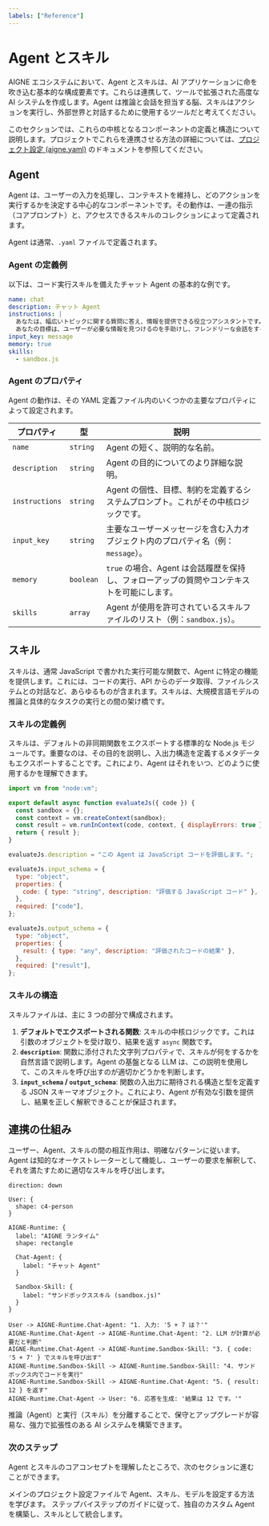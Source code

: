 ```yaml
---
labels: ["Reference"]
---
```


# Agent とスキル

AIGNE エコシステムにおいて、Agent とスキルは、AI アプリケーションに命を吹き込む基本的な構成要素です。これらは連携して、ツールで拡張された高度な AI システムを作成します。Agent は推論と会話を担当する脳、スキルはアクションを実行し、外部世界と対話するために使用するツールだと考えてください。

このセクションでは、これらの中核となるコンポーネントの定義と構造について説明します。プロジェクトでこれらを連携させる方法の詳細については、[プロジェクト設定 (aigne.yaml)](./core-concepts-project-configuration.md) のドキュメントを参照してください。

## Agent

Agent は、ユーザーの入力を処理し、コンテキストを維持し、どのアクションを実行するかを決定する中心的なコンポーネントです。その動作は、一連の指示（コアプロンプト）と、アクセスできるスキルのコレクションによって定義されます。

Agent は通常、`.yaml` ファイルで定義されます。

### Agent の定義例

以下は、コード実行スキルを備えたチャット Agent の基本的な例です。

```yaml chat.yaml icon=mdi:robot-outline
name: chat
description: チャット Agent
instructions: |
  あなたは、幅広いトピックに関する質問に答え、情報を提供できる役立つアシスタントです。
  あなたの目標は、ユーザーが必要な情報を見つけるのを手助けし、フレンドリーな会話をすることです。
input_key: message
memory: true
skills:
  - sandbox.js
```

### Agent のプロパティ

Agent の動作は、その YAML 定義ファイル内のいくつかの主要なプロパティによって設定されます。

| プロパティ | 型 | 説明 |
|----------------|-----------|---------------------------------------------------------------------------------------------------------|
| `name` | `string` | Agent の短く、説明的な名前。 |
| `description` | `string` | Agent の目的についてのより詳細な説明。 |
| `instructions` | `string` | Agent の個性、目標、制約を定義するシステムプロンプト。これがその中核ロジックです。 |
| `input_key` | `string` | 主要なユーザーメッセージを含む入力オブジェクト内のプロパティ名（例：`message`）。 |
| `memory` | `boolean` | `true` の場合、Agent は会話履歴を保持し、フォローアップの質問やコンテキストを可能にします。 |
| `skills` | `array` | Agent が使用を許可されているスキルファイルのリスト（例：`sandbox.js`）。 |

## スキル

スキルは、通常 JavaScript で書かれた実行可能な関数で、Agent に特定の機能を提供します。これには、コードの実行、API からのデータ取得、ファイルシステムとの対話など、あらゆるものが含まれます。スキルは、大規模言語モデルの推論と具体的なタスクの実行との間の架け橋です。

### スキルの定義例

スキルは、デフォルトの非同期関数をエクスポートする標準的な Node.js モジュールです。重要なのは、その目的を説明し、入出力構造を定義するメタデータもエクスポートすることです。これにより、Agent はそれをいつ、どのように使用するかを理解できます。

```javascript sandbox.js icon=logos:javascript
import vm from "node:vm";

export default async function evaluateJs({ code }) {
  const sandbox = {};
  const context = vm.createContext(sandbox);
  const result = vm.runInContext(code, context, { displayErrors: true });
  return { result };
}

evaluateJs.description = "この Agent は JavaScript コードを評価します。";

evaluateJs.input_schema = {
  type: "object",
  properties: {
    code: { type: "string", description: "評価する JavaScript コード" },
  },
  required: ["code"],
};

evaluateJs.output_schema = {
  type: "object",
  properties: {
    result: { type: "any", description: "評価されたコードの結果" },
  },
  required: ["result"],
};
```

### スキルの構造

スキルファイルは、主に 3 つの部分で構成されます。

1.  **デフォルトでエクスポートされる関数**: スキルの中核ロジックです。これは引数のオブジェクトを受け取り、結果を返す `async` 関数です。
2.  **`description`**: 関数に添付された文字列プロパティで、スキルが何をするかを自然言語で説明します。Agent の基盤となる LLM は、この説明を使用して、このスキルを呼び出すのが適切かどうかを判断します。
3.  **`input_schema` / `output_schema`**: 関数の入出力に期待される構造と型を定義する JSON スキーマオブジェクト。これにより、Agent が有効な引数を提供し、結果を正しく解釈できることが保証されます。

## 連携の仕組み

ユーザー、Agent、スキルの間の相互作用は、明確なパターンに従います。Agent は知的なオーケストレーターとして機能し、ユーザーの要求を解釈して、それを満たすために適切なスキルを呼び出します。

```d2
direction: down

User: {
  shape: c4-person
}

AIGNE-Runtime: {
  label: "AIGNE ランタイム"
  shape: rectangle

  Chat-Agent: {
    label: "チャット Agent"
  }

  Sandbox-Skill: {
    label: "サンドボックススキル (sandbox.js)"
  }
}

User -> AIGNE-Runtime.Chat-Agent: "1. 入力: '5 + 7 は？'"
AIGNE-Runtime.Chat-Agent -> AIGNE-Runtime.Chat-Agent: "2. LLM が計算が必要だと判断"
AIGNE-Runtime.Chat-Agent -> AIGNE-Runtime.Sandbox-Skill: "3. { code: '5 + 7' } でスキルを呼び出す"
AIGNE-Runtime.Sandbox-Skill -> AIGNE-Runtime.Sandbox-Skill: "4. サンドボックス内でコードを実行"
AIGNE-Runtime.Sandbox-Skill -> AIGNE-Runtime.Chat-Agent: "5. { result: 12 } を返す"
AIGNE-Runtime.Chat-Agent -> User: "6. 応答を生成: '結果は 12 です。'"
```

推論（Agent）と実行（スキル）を分離することで、保守とアップグレードが容易な、強力で拡張性のある AI システムを構築できます。

### 次のステップ

Agent とスキルのコアコンセプトを理解したところで、次のセクションに進むことができます。

<x-cards>
  <x-card data-title="プロジェクト設定 (aigne.yaml)" data-icon="lucide:file-cog" data-href="/core-concepts/project-configuration">
    メインのプロジェクト設定ファイルで Agent、スキル、モデルを設定する方法を学びます。
  </x-card>
  <x-card data-title="カスタム Agent の作成" data-icon="lucide:wand-sparkles" data-href="/guides/creating-a-custom-agent">
    ステップバイステップのガイドに従って、独自のカスタム Agent を構築し、スキルとして統合します。
  </x-card>
</x-cards>